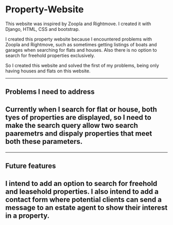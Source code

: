 # Property-Website

This website was inspired by Zoopla and Rightmove. I created it with Django, HTML, CSS and bootstrap. 

I created this property website because I encountered problems with Zoopla and Rightmove,  such as sometimes getting listings of boats and garages when searching for flats and houses. Also there is no option to search for freehold properties exclusively.

So I created this website and solved the first of my problems, being only having houses and flats on this website. 
<hr>
<h2>Problems I need to address<h2>
Currently when I search for flat or house, both tyes of properties are displayed, so I need to make the search query allow two search paaremetrs and dispaly properties that meet both these parameters.
<hr>
<h2>Future features<h2>
I intend to add an option to search for freehold and leasehold properties.
I also intend to add a contact form where potential clients can send a message to an estate agent to show their interest in a property.  
  
